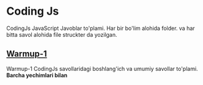 # Coding Js

CodingJs JavaScript Javoblar to'plami.
Har bir bo'lim alohida folder. va har bitta savol alohida file struckter da yozilgan.

## [Warmup-1](https://github.com/drcoder71/coding-js/tree/master/warmup-1)

Warmup-1 CodingJs savollaridagi boshlang'ich va umumiy savollar to'plami. **Barcha yechimlari bilan**
